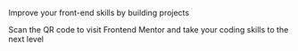 

  Improve your front-end skills by building projects

  Scan the QR code to visit Frontend Mentor and take your coding skills to the next level
  
